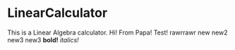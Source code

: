 # LinearCalculator
<html>
<body>
This is a Linear Algebra calculator.
Hi! From Papa!
Test!
rawrrawr
new
new2
</body>
new3
new3
<b>bold!</b>
<i>italics!</i>
</html>
